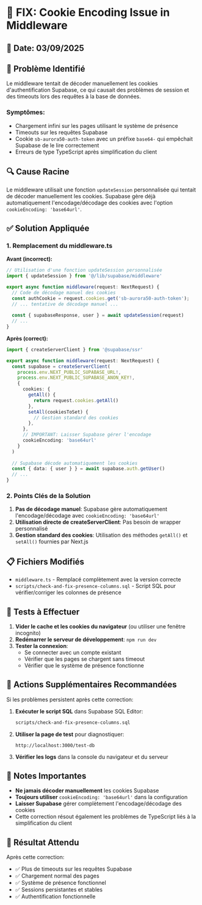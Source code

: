 # 🔧 FIX: Cookie Encoding Issue in Middleware

## 📅 Date: 03/09/2025

## 🐛 Problème Identifié

Le middleware tentait de décoder manuellement les cookies d'authentification Supabase, ce qui causait des problèmes de session et des timeouts lors des requêtes à la base de données.

### Symptômes:
- Chargement infini sur les pages utilisant le système de présence
- Timeouts sur les requêtes Supabase
- Cookie `sb-aurora50-auth-token` avec un préfixe `base64-` qui empêchait Supabase de le lire correctement
- Erreurs de type TypeScript après simplification du client

## 🔍 Cause Racine

Le middleware utilisait une fonction `updateSession` personnalisée qui tentait de décoder manuellement les cookies. Supabase gère déjà automatiquement l'encodage/décodage des cookies avec l'option `cookieEncoding: 'base64url'`.

## ✅ Solution Appliquée

### 1. Remplacement du middleware.ts

**Avant (incorrect):**
```typescript
// Utilisation d'une fonction updateSession personnalisée
import { updateSession } from '@/lib/supabase/middleware'

export async function middleware(request: NextRequest) {
  // Code de décodage manuel des cookies
  const authCookie = request.cookies.get('sb-aurora50-auth-token');
  // ... tentative de décodage manuel ...
  
  const { supabaseResponse, user } = await updateSession(request)
  // ...
}
```

**Après (correct):**
```typescript
import { createServerClient } from '@supabase/ssr'

export async function middleware(request: NextRequest) {
  const supabase = createServerClient(
    process.env.NEXT_PUBLIC_SUPABASE_URL!,
    process.env.NEXT_PUBLIC_SUPABASE_ANON_KEY!,
    {
      cookies: {
        getAll() {
          return request.cookies.getAll()
        },
        setAll(cookiesToSet) {
          // Gestion standard des cookies
        },
      },
      // IMPORTANT: Laisser Supabase gérer l'encodage
      cookieEncoding: 'base64url'
    }
  )
  
  // Supabase décode automatiquement les cookies
  const { data: { user } } = await supabase.auth.getUser()
  // ...
}
```

### 2. Points Clés de la Solution

1. **Pas de décodage manuel**: Supabase gère automatiquement l'encodage/décodage avec `cookieEncoding: 'base64url'`
2. **Utilisation directe de createServerClient**: Pas besoin de wrapper personnalisé
3. **Gestion standard des cookies**: Utilisation des méthodes `getAll()` et `setAll()` fournies par Next.js

## 📋 Fichiers Modifiés

- `middleware.ts` - Remplacé complètement avec la version correcte
- `scripts/check-and-fix-presence-columns.sql` - Script SQL pour vérifier/corriger les colonnes de présence

## 🧪 Tests à Effectuer

1. **Vider le cache et les cookies du navigateur** (ou utiliser une fenêtre incognito)
2. **Redémarrer le serveur de développement**: `npm run dev`
3. **Tester la connexion**:
   - Se connecter avec un compte existant
   - Vérifier que les pages se chargent sans timeout
   - Vérifier que le système de présence fonctionne

## 🔄 Actions Supplémentaires Recommandées

Si les problèmes persistent après cette correction:

1. **Exécuter le script SQL** dans Supabase SQL Editor:
   ```bash
   scripts/check-and-fix-presence-columns.sql
   ```

2. **Utiliser la page de test** pour diagnostiquer:
   ```
   http://localhost:3000/test-db
   ```

3. **Vérifier les logs** dans la console du navigateur et du serveur

## 📝 Notes Importantes

- **Ne jamais décoder manuellement** les cookies Supabase
- **Toujours utiliser** `cookieEncoding: 'base64url'` dans la configuration
- **Laisser Supabase** gérer complètement l'encodage/décodage des cookies
- Cette correction résout également les problèmes de TypeScript liés à la simplification du client

## 🎯 Résultat Attendu

Après cette correction:
- ✅ Plus de timeouts sur les requêtes Supabase
- ✅ Chargement normal des pages
- ✅ Système de présence fonctionnel
- ✅ Sessions persistantes et stables
- ✅ Authentification fonctionnelle
